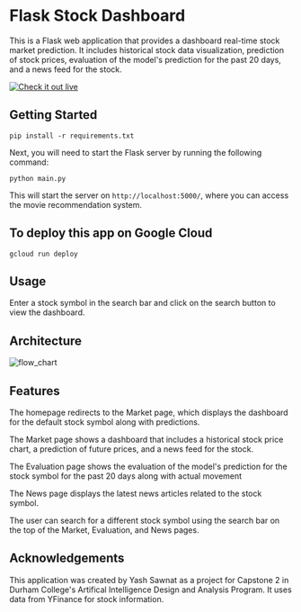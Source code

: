 # Flask Stock Dashboard
This is a Flask web application that provides a dashboard real-time stock market prediction. It includes historical stock data visualization, prediction of stock prices, evaluation of the model's prediction for the past 20 days, and a news feed for the stock.

[![Check it out live][run_img]][run_link]

[run_img]: https://storage.googleapis.com/cloudrun/button.svg
[run_link]: https://stock-scraper-pssahwnxxa-pd.a.run.app

## Getting Started

````
pip install -r requirements.txt
````

Next, you will need to start the Flask server by running the following command:

````
python main.py
````
This will start the server on `http://localhost:5000/`, where you can access the movie recommendation system.
## To deploy this app on Google Cloud
````
gcloud run deploy
````
## Usage

Enter a stock symbol in the search bar and click on the search button to view the dashboard.

## Architecture

![flow_chart](https://user-images.githubusercontent.com/24872325/233854708-8d77f60a-4f66-45b3-8af2-46afb187e614.png)

## Features

The homepage redirects to the Market page, which displays the dashboard for the default stock symbol along with predictions.

The Market page shows a dashboard that includes a historical stock price chart, a prediction of future prices, and a news feed for the stock.

The Evaluation page shows the evaluation of the model's prediction for the stock symbol for the past 20 days along with actual movement

The News page displays the latest news articles related to the stock symbol.

The user can search for a different stock symbol using the search bar on the top of the Market, Evaluation, and News pages.

## Acknowledgements
This application was created by Yash Sawnat as a project for Capstone 2 in Durham College's Artifical Intelligence Design and Analysis Program. It uses data from YFinance for stock information.
